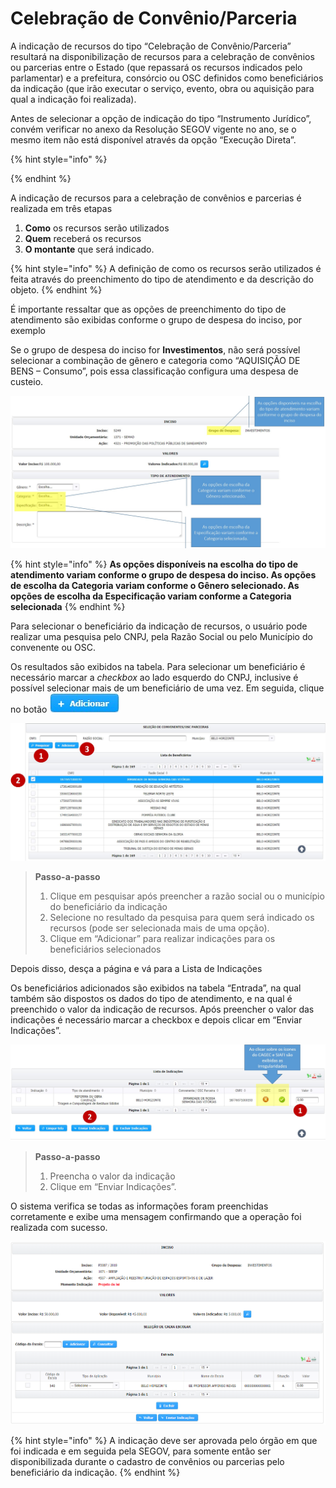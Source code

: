 # Celebração de Convênio/Parceria

A indicação de recursos do tipo “Celebração de Convênio/Parceria” resultará na disponibilização de recursos para a celebração de convênios ou parcerias entre o Estado \(que repassará os recursos indicados pelo parlamentar\) e a prefeitura, consórcio ou OSC definidos como beneficiários da indicação \(que irão executar o serviço, evento, obra ou aquisição para qual a indicação foi realizada\).

Antes de selecionar a opção de indicação do tipo “Instrumento Jurídico”, convém verificar no anexo da Resolução SEGOV vigente no ano, se o mesmo item não está disponível através da opção “Execução Direta”.

{% hint style="info" %}

{% endhint %}

A indicação de recursos para a celebração de convênios e parcerias é realizada em três etapas

1. **Como** os recursos serão utilizados
2.  **Quem** receberá os recursos
3. **O montante** que será indicado.

{% hint style="info" %}
A definição de como os recursos serão utilizados é feita através do preenchimento do tipo de atendimento e da descrição do objeto.
{% endhint %}

 É importante ressaltar que as opções de preenchimento do tipo de atendimento são exibidas conforme o grupo de despesa do inciso, por exemplo

Se o grupo de despesa do inciso for **Investimentos**, não será possível selecionar a combinação de gênero e categoria como “AQUISIÇÃO DE BENS – Consumo”, pois essa classificação configura uma despesa de custeio.

![](../../.gitbook/assets/manual_parlamentares_indicacao_inciso.jpg)

{% hint style="info" %}
**As opções disponíveis na escolha do tipo de atendimento variam conforme o grupo de despesa do inciso. As opções de escolha da Categoria variam conforme o Gênero selecionado. As opções de escolha da Especificação variam conforme a Categoria selecionada**
{% endhint %}

Para selecionar o beneficiário da indicação de recursos, o usuário pode realizar uma pesquisa pelo CNPJ, pela Razão Social ou pelo Município do convenente ou OSC.

Os resultados são exibidos na tabela. Para selecionar um beneficiário é necessário marcar a _checkbox_ ao lado esquerdo do CNPJ, inclusive é possível selecionar mais de um beneficiário de uma vez. Em seguida, clique no botão ![](../../.gitbook/assets/icone_adicionar.jpg)

![](../../.gitbook/assets/manual_parlamentares_indicacao_conv_selecao-de-conventes.jpg)

> **Passo-a-passo**
>
> 1. Clique em pesquisar após preencher a razão social ou o município do beneficiário da indicação
> 2. Selecione no resultado da pesquisa para quem será indicado os recursos \(pode ser selecionada mais de uma opção\).
> 3. Clique em “Adicionar” para realizar indicações para os beneficiários selecionados

Depois disso, desça a página e vá para a Lista de Indicações

Os beneficiários adicionados são exibidos na tabela “Entrada”, na qual também são dispostos os dados do tipo de atendimento, e na qual é preenchido o valor da indicação de recursos. Após preencher o valor das indicações é necessário marcar a checkbox e depois clicar em “Enviar Indicações”.

![](../../.gitbook/assets/manual_parlamentares_indicacao_conv_lista-de-indicacoes.jpg)

> **Passo-a-passo**
>
> 1. Preencha o valor da indicação
> 2. Clique em “Enviar Indicações”.

O sistema verifica se todas as informações foram preenchidas corretamente e exibe uma mensagem confirmando que a operação foi realizada com sucesso.

![](../../.gitbook/assets/9%20%282%29.png)

{% hint style="info" %}
A indicação deve ser aprovada pelo órgão em que foi indicada e em seguida pela SEGOV, para somente então ser disponibilizada durante o cadastro de convênios ou parcerias pelo beneficiário da indicação.
{% endhint %}

